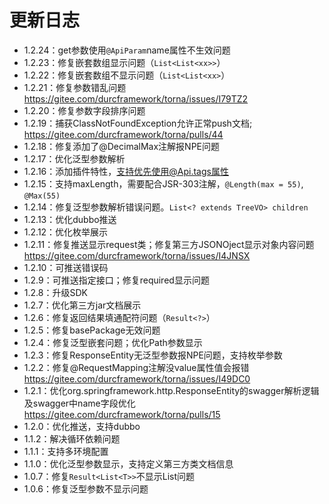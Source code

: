# 更新日志

- 1.2.24：get参数使用`@ApiParam`name属性不生效问题
- 1.2.23：修复嵌套数组显示问题（`List<List<xx>>`）
- 1.2.22：修复嵌套数组不显示问题（`List<List<xx>`）
- 1.2.21：修复参数错乱问题 https://gitee.com/durcframework/torna/issues/I79TZ2
- 1.2.20：修复参数字段排序问题
- 1.2.19：捕获ClassNotFoundException允许正常push文档; https://gitee.com/durcframework/torna/pulls/44
- 1.2.18：修复添加了@DecimalMax注解报NPE问题
- 1.2.17：优化泛型参数解析
- 1.2.16：添加插件特性，支持优先使用@Api.tags属性
- 1.2.15：支持maxLength，需要配合JSR-303注解，`@Length(max = 55)`, `@Max(55)`
- 1.2.14：修复泛型参数解析错误问题。`List<? extends TreeVO> children`
- 1.2.13：优化dubbo推送
- 1.2.12：优化枚举展示
- 1.2.11：修复推送显示request类；修复第三方JSONOject显示对象内容问题 https://gitee.com/durcframework/torna/issues/I4JNSX
- 1.2.10：可推送错误码
- 1.2.9：可推送指定接口；修复required显示问题
- 1.2.8：升级SDK
- 1.2.7：优化第三方jar文档展示
- 1.2.6：修复返回结果填通配符问题（`Result<?>`）
- 1.2.5：修复basePackage无效问题
- 1.2.4：修复泛型嵌套问题；优化Path参数显示
- 1.2.3：修复ResponseEntity无泛型参数报NPE问题，支持枚举参数
- 1.2.2：修复@RequestMapping注解没value属性值会报错  https://gitee.com/durcframework/torna/issues/I49DC0
- 1.2.1：优化org.springframework.http.ResponseEntity的swagger解析逻辑及swagger中name字段优化  https://gitee.com/durcframework/torna/pulls/15
- 1.2.0：优化推送，支持dubbo
- 1.1.2：解决循环依赖问题
- 1.1.1：支持多环境配置
- 1.1.0：优化泛型参数显示，支持定义第三方类文档信息
- 1.0.7：修复`Result<List<T>>`不显示List问题
- 1.0.6：修复泛型参数不显示问题
